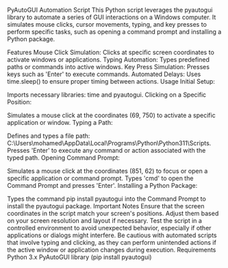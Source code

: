 PyAutoGUI Automation Script
This Python script leverages the pyautogui library to automate a series of GUI interactions on a Windows computer. It simulates mouse clicks, cursor movements, typing, and key presses to perform specific tasks, such as opening a command prompt and installing a Python package.

Features
Mouse Click Simulation: Clicks at specific screen coordinates to activate windows or applications.
Typing Automation: Types predefined paths or commands into active windows.
Key Press Simulation: Presses keys such as 'Enter' to execute commands.
Automated Delays: Uses time.sleep() to ensure proper timing between actions.
Usage
Initial Setup:

Imports necessary libraries: time and pyautogui.
Clicking on a Specific Position:

Simulates a mouse click at the coordinates (69, 750) to activate a specific application or window.
Typing a Path:

Defines and types a file path: C:\\Users\\mohamed\\AppData\\Local\\Programs\\Python\\Python311\\Scripts.
Presses 'Enter' to execute any command or action associated with the typed path.
Opening Command Prompt:

Simulates a mouse click at the coordinates (851, 62) to focus or open a specific application or command prompt.
Types 'cmd' to open the Command Prompt and presses 'Enter'.
Installing a Python Package:

Types the command pip install pyautogui into the Command Prompt to install the pyautogui package.
Important Notes
Ensure that the screen coordinates in the script match your screen's positions. Adjust them based on your screen resolution and layout if necessary.
Test the script in a controlled environment to avoid unexpected behavior, especially if other applications or dialogs might interfere.
Be cautious with automated scripts that involve typing and clicking, as they can perform unintended actions if the active window or application changes during execution.
Requirements
Python 3.x
PyAutoGUI library (pip install pyautogui)
